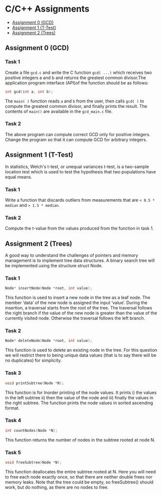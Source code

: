 # C/C++ Assignments

- [Assignment 0 (GCD)](#assignment-0-gcd)
- [Assignment 1 (T-Test)](#assignment-1-t-test)
- [Assignment 2 (Trees)](#assignment-2-trees)

## Assignment 0 (GCD)

### Task 1

Create a file `gcd.c` and write the C function `gcd( ...)` which receives two positive integers a and b and returns the greatest common divisor.The application program interface (API)of the function should be as follows:

```c
int gcd(int a, int b);
```

The `main( )` function reads `a` and `b` from the user, then calls `gcd( )` to compute the greatest common divisor, and finally prints the result. The contents of `main()` are available in the `gcd_main.c` file.

### Task 2

The above program can compute correct GCD only for positive integers. Change the program so that it can compute GCD for arbitrary integers.

## Assignment 1 (T-Test)

In statistics, Welch's t-test, or unequal variances t-test, is a two-sample location test which
is used to test the hypothesis that two populations have equal means.

### Task 1

Write a function that discards outliers from measurements that are `< 0.5 * median` and `> 1.5 * median`.

### Task 2

Compute the t-value from the values produced from the function in task 1.

## Assignment 2 (Trees)

A good way to understand the challenges of pointers and memory management is to implement tree data structures. A binary search tree will be implemented using the structure struct Node. 

### Task 1

```c
Node* insertNode(Node *root, int value);
```

This function is used to insert a new node in the tree as a leaf node. The member ‘data’ of the new node is assigned the input ‘value’. During the insertion, a traversal starts from the root of the tree. The traversal follows the right branch if the value of the new node is greater than the value of the currently visited node. Otherwise the traversal follows the
left branch. 

### Task 2

```c
Node* deleteNode(Node *root, int value);
```

This function is used to delete an existing node in the tree. For this question we will restrict there to being unique data values (that is to say there will be no duplicates) for simplicity.

### Task 3

```c
void printSubtree(Node *N);
```

This function is for Inorder printing of the node values. It prints i) the values in the left subtree ii) then the value of the node and iii) finally the values in the right subtree. The function prints the node values in sorted ascending format. 

### Task 4

```c
int countNodes(Node *N);
```

This function returns the number of nodes in the subtree rooted at node N.

### Task 5

```c
void freeSubtree(Node *N);
```

This function deallocates the entire subtree rooted at N. Here you will need to free each node exactly once, so that there are neither double frees nor memory leaks. Note that the tree could be empty, so freeSubtree() should work, but do nothing, as there are no nodes to free.